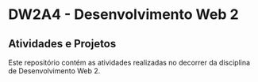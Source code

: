 <h1> DW2A4 - Desenvolvimento Web 2 </h1>
  <h2> Atividades e Projetos</h2>
    <p>Este repositório contém as atividades realizadas no decorrer da disciplina de Desenvolvimento Web 2.</p>
